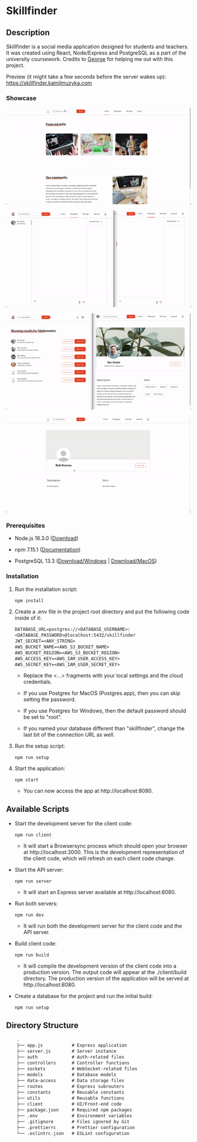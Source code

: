 # Skillfinder

## Description

Skillfinder is a social media application designed for students and teachers. It was
created using React, Node/Express and PostgreSQL as a part of the university
coursework. Credits to [George](https://github.com/UP933287) for helping me out
with this project.

Preview (it might take a few seconds before the server wakes up): https://skillfinder.kamilmuzyka.com

### Showcase

![Search engine and user profiles preview](assets/search.gif)

![Chat feature preview](assets/chat.gif)

![User connections feature preview](assets/connections.gif)

![User settings feature preview](assets/settings.gif)

### Prerequisites

-   Node.js 16.3.0 ([Download](https://nodejs.org/en/))

-   npm 7.15.1 ([Documentation](https://www.npmjs.com/get-npm))

-   PostgreSQL 13.3 ([Download/Windows](https://www.postgresql.org/download/) | [Download/MacOS](https://postgresapp.com/))

### Installation

1. Run the installation script:

    ```
    npm install
    ```

2. Create a .env file in the project root directory and put the following code
   inside of it:

    ```
    DATABASE_URL=postgres://<DATABASE_USERNAME>:<DATABASE_PASSWORD>@localhost:5432/skillfinder
    JWT_SECRET=<ANY_STRING>
    AWS_BUCKET_NAME=<AWS_S3_BUCKET_NAME>
    AWS_BUCKET_REGION=<AWS_S3_BUCKET_REGION>
    AWS_ACCESS_KEY=<AWS_IAM_USER_ACCESS_KEY>
    AWS_SECRET_KEY=<AWS_IAM_USER_SECRET_KEY>
    ```

    - Replace the <...> fragments with your local settings and the cloud credentials.

    - If you use Postgres for MacOS (Postgres.app), then you can skip setting the password.

    - If you use Postgres for Windows, then the default password should be set to "root".

    - If you named your database different than "skillfinder", change the last bit of the connection URL as well.

3. Run the setup script:

    ```
    npm run setup
    ```

4. Start the application:

    ```
    npm start
    ```

    - You can now access the app at http://localhost:8080.

## Available Scripts

-   Start the development server for the client code:

    ```
    npm run client
    ```

    -   It will start a Browsersync process which should open your browser at http://localhost:3000. This is the development representation of the client code, which will refresh on each client code change.

-   Start the API server:

    ```
    npm run server
    ```

    -   It will start an Express server available at http://localhost:8080.

-   Run both servers:

    ```
    npm run dev
    ```

    -   It will run both the development server for the client code and the API server.

-   Build client code:

    ```
    npm run build
    ```

    -   It will compile the development version of the client code into a production version. The output code will appear at the ./client/build directory. The production version of the application will be served at http://localhost:8080.

-   Create a database for the project and run the initial build:

    ```
    npm run setup
    ```

## Directory Structure

```
    .
    ├── app.js           # Express application
    ├── server.js        # Server instance
    ├── auth             # Auth-related files
    ├── controllers      # Controller functions
    ├── sockets          # WebSocket-related files
    ├── models           # Database models
    ├── data-access      # Data storage files
    ├── routes           # Express subrouters
    ├── constants        # Reusable constants
    ├── utils            # Reusable functions
    ├── client           # UI/Front-end code
    ├── package.json     # Required npm packages
    ├── .env             # Environment variables
    ├── .gitignore       # Files ignored by Git
    ├── .prettierrc      # Prettier configuration
    └── .eslintrc.json   # ESLint configuration
```
